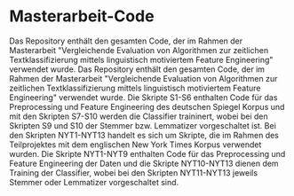 # Masterarbeit-Code
Das Repository enthält den gesamten Code, der im Rahmen der Masterarbeit "Vergleichende Evaluation von Algorithmen zur zeitlichen Textklassifizierung mittels linguistisch motiviertem Feature Engineering" verwendet wurde.
Das Repository enthält den gesamten Code, der im Rahmen der Masterarbeit "Vergleichende Evaluation von Algorithmen zur zeitlichen Textklassifizierung mittels linguistisch motiviertem Feature Engineering" verwendet wurde. Die Skripte S1-S6 enthalten Code für das Preprocessing und Feature Engineering des deutschen Spiegel Korpus und mit den Skripten S7-S10 werden die Classifier traininert, wobei bei den Skripten S9 und S10 der Stemmer bzw. Lemmatizer vorgeschaltet ist. Bei den Skripten NYT1-NYT13 handelt es sich um Skripte, die im Rahmen des Teilprojektes mit dem englischen New York Times Korpus verwendet wurden. Die Skripte NYT1-NYT9 enthalten Code für das Preprocessing und Feature Engineering der Daten und die Skripte NYT10-NYT13 dienen dem Training der Classifier, wobei bei den Skripten NYT11-NYT13 jeweils Stemmer oder Lemmatizer vorgeschaltet sind.

